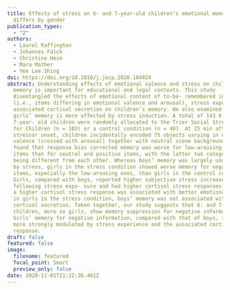 ```yaml
---
title: Effects of stress on 6- and 7-year-old children’s emotional memory
  differs by gender
publication_types:
  - "2"
authors:
  - Laurel Raffington
  - Johannes Falck
  - Christine Heim
  - Mara Mather
  - Yee Lee Shing
doi: https://doi.org/10.1016/j.jecp.2020.104924
abstract: Understanding effects of emotional valence and stress on children’s
  memory is important for educational and legal contexts. This study
  disentangled the effects of emotional content of to-be- remembered information
  (i.e., items differing in emotional valence and arousal), stress exposure, and
  associated cortisol secretion on children’s memory. We also examined whether
  girls’ memory is more affected by stress induction. A total of 143 6- and
  7-year- old children were randomly allocated to the Trier Social Stress Test
  for Children (n = 103) or a control condition (n = 40). At 25 min after
  stressor onset, children incidentally encoded 75 objects varying in emotional
  valence (crossed with arousal) together with neutral scene backgrounds. We
  found that response bias corrected memory was worse for low-arousing negative
  items than for neutral and positive items, with the latter two categories not
  being different from each other. Whereas boys’ memory was largely unaffected
  by stress, girls in the stress condition showed worse memory for negative
  items, especially the low-arousing ones, than girls in the control condition.
  Girls, compared with boys, reported higher subjective stress increases
  following stress expo- sure and had higher cortisol stress responses. Whereas
  a higher cortisol stress response was associated with better emotional memory
  in girls in the stress condition, boys’ memory was not associated with their
  cortisol secretion. Taken together, our study suggests that 6- and 7-year-old
  children, more so girls, show memory suppression for negative information.
  Girls’ memory for negative information, compared with that of boys, is also
  more strongly modulated by stress experience and the associated cortisol
  response.
draft: false
featured: false
image:
  filename: featured
  focal_point: Smart
  preview_only: false
date: 2020-11-01T21:22:36.461Z
---
```

